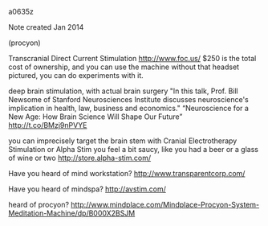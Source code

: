 a0635z

Note created Jan 2014

(procyon) 

Transcranial Direct Current Stimulation
 http://www.foc.us/
$250 is the total cost of ownership, and you can use the machine without that headset pictured, you can do experiments with it.

deep brain stimulation, with actual brain surgery 
"In this talk, Prof. Bill Newsome of Stanford Neurosciences Institute discusses neuroscience's implication in health, law, business and economics."
“Neuroscience for a New Age: How Brain Science Will Shape Our Future” http://t.co/BMzj9nPVYE

you can imprecisely target the brain stem with Cranial Electrotherapy Stimulation or Alpha Stim
you feel a bit saucy, like you had a beer or a glass of wine or two http://store.alpha-stim.com/

Have you heard of mind workstation? http://www.transparentcorp.com/

Have you heard of mindspa?
http://avstim.com/

heard of procyon? http://www.mindplace.com/Mindplace-Procyon-System-Meditation-Machine/dp/B000X2BSJM
